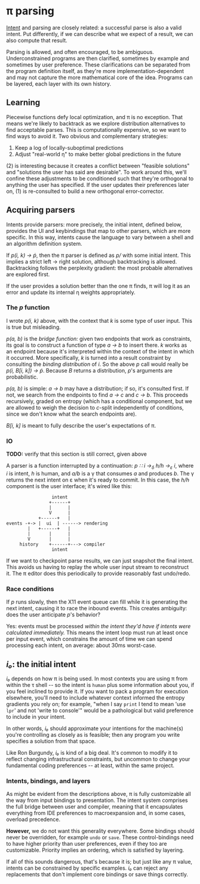 # π parsing
[Intent](pi-intent.md) and parsing are closely related: a successful parse is also a valid intent. Put differently, if we can describe what we expect of a result, we can also compute that result.

Parsing is allowed, and often encouraged, to be ambiguous. Underconstrained programs are then clarified, sometimes by example and sometimes by user preference. These clarifications can be separated from the program definition itself, as they're more implementation-dependent and may not capture the more mathematical core of the idea. Programs can be layered, each layer with its own history.


## Learning
Piecewise functions defy local optimization, and π is no exception. That means we're likely to backtrack as we explore distribution alternatives to find acceptable parses. This is computationally expensive, so we want to find ways to avoid it. Two obvious and complementary strategies:

1. Keep a log of locally-suboptimal predictions
2. Adjust "real-world η" to make better global predictions in the future

(2) is interesting because it creates a conflict between "feasible solutions" and "solutions the user has said are desirable". To work around this, we'll confine these adjustments to be conditioned such that they're orthogonal to anything the user has specified. If the user updates their preferences later on, (1) is re-consulted to build a new orthogonal error-corrector.


## Acquiring parsers
Intents provide parsers: more precisely, the initial intent, defined below, provides the UI and keybindings that map to other parsers, which are more specific. In this way, intents cause the language to vary between a shell and an algorithm definition system.

If _p(i, k) → ṗ_, then the π parser is defined as _p/_ with some initial intent. This implies a strict left → right solution, although backtracking is allowed. Backtracking follows the perplexity gradient: the most probable alternatives are explored first.

If the user provides a solution better than the one π finds, π will log it as an error and update its internal η weights appropriately.


### The _p_ function
I wrote _p(i, k)_ above, with the context that _k_ is some type of user input. This is true but misleading.

_p(a, b)_ is the _bridge function:_ given two endpoints that work as constraints, its goal is to construct a function of type _a → b_ to insert there. _k_ works as an endpoint because it's interpreted within the context of the intent in which it occurred. More specifically, _k_ is turned into a result constraint by consulting the _binding distribution_ of _i_. So the above _p_ call would really be _p(i, B[i, k]) → ṗ_. Because _B_ returns a distribution, _p_'s arguments are probabilistic.

_p(a, b)_ is simple: _a → b_ may have a distribution; if so, it's consulted first. If not, we search from the endpoints to find _a → c_ and _c → b_. This proceeds recursively, graded on entropy (which has a conditional component, but we are allowed to weigh the decision to _c_-split independently of conditions, since we don't know what the search endpoints are).

_B[i, k]_ is meant to fully describe the user's expectations of π.


### IO
**TODO:** verify that this section is still correct, given above

A parser is a function interrupted by a continuation: _p ∷ i →<sub>δ</sub> h/h →<sub>ε</sub> i_, where _i_ is intent, _h_ is human, and _a/b_ is a γ that consumes _a_ and produces _b_. The γ returns the next intent on ε when it's ready to commit. In this case, the _h/h_ component is the user interface; it's wired like this:

```
                 intent
                +------+
                |      |
                V      |
            +------+   |
events -+-> |  ui  | ------> rendering
        |   +------+   |
        |       |      |
        V       |      |
     history    +------+---> compiler
                 intent
```

If we want to checkpoint parse results, we can just snapshot the final intent. This avoids us having to replay the whole user input stream to reconstruct it. The π editor does this periodically to provide reasonably fast undo/redo.


### Race conditions
If _p_ runs slowly, then the X11 event queue can fill while it is generating the next intent, causing it to race the inbound events. This creates ambiguity: does the user anticipate _p_'s behavior?

Yes: events must be processed _within the intent they'd have if intents were calculated immediately._ This means the intent loop must run at least once per input event, which constrains the amount of time we can spend processing each intent, on average: about 30ms worst-case.


## _i₀_: the initial intent
_i₀_ depends on how π is being used. In most contexts you are using π from within the τ shell -- so the intent is `human` plus some information about you, if you feel inclined to provide it. If you want to pack a program for execution elsewhere, you'll need to include whatever context informed the entropy gradients you rely on; for example, "when I say `print` I tend to mean 'use `lpr`' and not 'write to console'" would be a pathological but valid preference to include in your intent.

In other words, _i₀_ should approximate your intentions for the machine(s) you're controlling as closely as is feasible; then any program you write specifies a solution from that space.

Like Ron Burgundy, _i₀_ is kind of a big deal. It's common to modify it to reflect changing infrastructural constraints, but uncommon to change your fundamental coding preferences -- at least, within the same project.


### Intents, bindings, and layers
As might be evident from the descriptions above, π is fully customizable all the way from input bindings to presentation. The intent system comprises the full bridge between user and compiler, meaning that it encapsulates everything from IDE preferences to macroexpansion and, in some cases, overload precedence.

**However,** we do not want this generality everywhere. Some bindings should never be overridden, for example `undo` or `save`. These control-bindings need to have higher priority than user preferences, even if they too are customizable. Priority implies an ordering, which is satisfied by layering.

If all of this sounds dangerous, that's because it is; but just like any π value, intents can be constrained by specific examples. _i₀_ can reject any replacements that don't implement core bindings or save things correctly.
